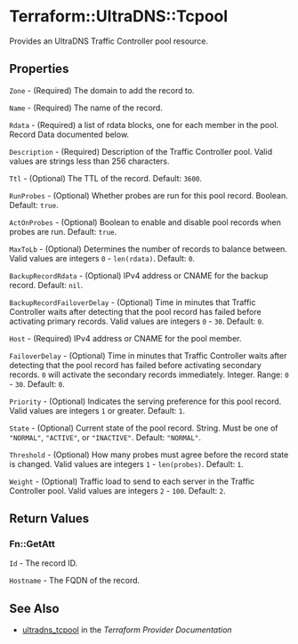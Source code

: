 # Terraform::UltraDNS::Tcpool

Provides an UltraDNS Traffic Controller pool resource.

## Properties

`Zone` - (Required) The domain to add the record to.

`Name` - (Required) The name of the record.

`Rdata` - (Required) a list of rdata blocks, one for each member in the pool. Record Data documented below.

`Description` - (Required) Description of the Traffic Controller pool. Valid values are strings less than 256 characters.

`Ttl` - (Optional) The TTL of the record. Default: `3600`.

`RunProbes` - (Optional) Whether probes are run for this pool record. Boolean. Default: `true`.

`ActOnProbes` - (Optional) Boolean to enable and disable pool records when probes are run. Default: `true`.

`MaxToLb` - (Optional) Determines the number of records to balance between. Valid values are integers  `0` - `len(rdata)`. Default: `0`.

`BackupRecordRdata` - (Optional) IPv4 address or CNAME for the backup record. Default: `nil`.

`BackupRecordFailoverDelay` - (Optional) Time in minutes that Traffic Controller waits after detecting that the pool record has failed before activating primary records. Valid values are integers `0` - `30`. Default: `0`.

`Host` - (Required) IPv4 address or CNAME for the pool member.

`FailoverDelay` - (Optional) Time in minutes that Traffic Controller waits after detecting that the pool record has failed before activating secondary records. `0` will activate the secondary records immediately. Integer. Range: `0` - `30`. Default: `0`.

`Priority` - (Optional) Indicates the serving preference for this pool record. Valid values are integers `1` or greater. Default: `1`.

`State` - (Optional) Current state of the pool record. String. Must be one of `"NORMAL"`, `"ACTIVE"`, or `"INACTIVE"`. Default: `"NORMAL"`.

`Threshold` - (Optional) How many probes must agree before the record state is changed. Valid values are integers `1` - `len(probes)`. Default: `1`.

`Weight` - (Optional) Traffic load to send to each server in the Traffic Controller pool. Valid values are integers `2` - `100`. Default: `2`.


## Return Values

### Fn::GetAtt

`Id` - The record ID.

`Hostname` - The FQDN of the record.

## See Also

* [ultradns_tcpool](https://www.terraform.io/docs/providers/ultradns/r/tcpool.html) in the _Terraform Provider Documentation_